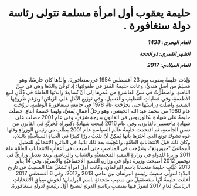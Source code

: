 <h1 dir="rtl">حليمة يعقوب أول امرأة مسلمة تتولى رئاسة دولة سنغافورة .</h1>

<h5 dir="rtl">العام الهجري:  1438

الشهر القمري: ذو الحجة

العام الميلادي: 2017</h5>

<p dir="rtl">وُلِدَت حليمةُ يعقوب يومَ 23 أغسطس 1954 في سنغافورةَ، والدُها كان حارسًا، وهو مُسلِمٌ من أصلٍ هنديٍّ، وعانَت حليمةُ الفَقرَ في طُفولتِها؛ إذ تُوفِّيَ والدُها وهي في سنِّ الثامنةِ، واضطُرَّتْ في سنِّ العاشرةِ من عُمرِها إلى أنْ تُساعِدَ والدتَها العاملةَ في دُكَّانٍ لبيعِ الأطعمةِ، وفي عملياتِ التنظيفِ والغسيلِ، وفي توزيعِ الأكلِ على الزبائنِ! وبرَغمِ ظُروفِها الصعبةِ واصلَت دِراستَها حتى تخرَّجَت عامَ 1978 في جامعةِ سنغافورةَ الوطنيةِ، تزوَّجَت عامَ 1980 من محمد عبد الله الحبشي، وهو رجلُ أعمالٍ يَمنيٌّ، ولهما خَمسةُ أبناءٍ. حصلَت حليمةُ على شهادةِ بكالوريوس في القانونِ بدرجةِ شرَفٍ، وفي عامِ 2001 حصلت على شهادةِ ماجستير بالقانون، وفي عامِ 2016 مُنحت شهادةَ دكتوراه فَخريَّةٍ في القانونِ من نفسِ الجامعةِ، ثم اقتحمَت حليمةُ عالَمَ السياسةِ عامَ 2001 بطلَبٍ من رئيسِ الوزراءِ وقتَها غوه تشوك تونغ الذي أخبَرَها بأنها يُمكِنُ أنْ تلعَبَ دورًا كبيرًا في الحياةِ السياسيَّةِ بالبلادِ، وكان ذلك قبلَ الانتخاباتِ العامَّةِ. وانتُخِبَت بعد ذلك نائبةً في الدائرةِ الانتخابيَّةِ للتمثيلِ الجماعيِّ "جيورونغ"، وتدرَّجَت في المناصبِ حتى أصبحت في أعقابِ الانتخاباتِ العامَّةِ عامَ 2011 وزيرةً للدولةِ في وزارةِ التنميةِ المجتمعيَّةِ والشبابِ والرياضةِ، وبعد تعديلٍ وَزاريٍّ في نوفمبر 2012 أصبحت وزيرةَ دولةٍ في وزارةِ التنميةِ الاجتماعيَّةِ والأُسريَّةِ. وفي 14 يناير 2013 عُيِّنَت حليمةُ متحدثةً باسمِ البرلمانِ، وكانت أولَ امرأةٍ تَشغَلُ هذا المنصِبَ في تاريخِ البلادِ؛ لتتولَّى منصِبَ رئيسةِ البرلمان بين عامي 2013 و2017. وفي 6 أغسطس 2017 أعلنت حليمةُ أنَّها ستستقيلُ من منصِبِ متحدثةٍ باسم البرلمانِ؛ لخوضِ سِباقِ الانتخاباتِ الرئاسيَّةِ لعامِ 2017 لتفوزَ فيها بمنصبِ رئاسةِ الدولةِ لتصبحَ أوَّلَ رئيسةٍ لدولةِ سنغافورةَ.</p></br>
